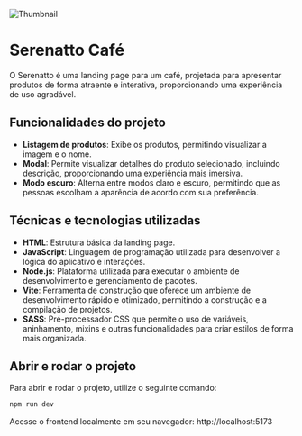 ![Thumbnail](./thumbnail.png)
# Serenatto Café
O Serenatto é uma landing page para um café, projetada para apresentar produtos de forma atraente e interativa, proporcionando uma experiência de uso agradável.
## Funcionalidades do projeto
- **Listagem de produtos**: Exibe os produtos, permitindo visualizar a imagem e o nome.
- **Modal**: Permite visualizar detalhes do produto selecionado, incluindo descrição, proporcionando uma experiência mais imersiva.
- **Modo escuro**: Alterna entre modos claro e escuro, permitindo que as pessoas escolham a aparência de acordo com sua preferência.
## Técnicas e tecnologias utilizadas
- **HTML**: Estrutura básica da landing page.
- **JavaScript**: Linguagem de programação utilizada para desenvolver a lógica do aplicativo e interações.
- **Node.js**: Plataforma utilizada para executar o ambiente de desenvolvimento e gerenciamento de pacotes.
- **Vite**: Ferramenta de construção que oferece um ambiente de desenvolvimento rápido e otimizado, permitindo a construção e a compilação de projetos.
- **SASS**: Pré-processador CSS que permite o uso de variáveis, aninhamento, mixins e outras funcionalidades para criar estilos de forma mais organizada.
## Abrir e rodar o projeto
Para abrir e rodar o projeto, utilize o seguinte comando:
```bash
npm run dev
```
Acesse o frontend localmente em seu navegador:
http://localhost:5173
